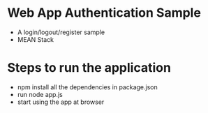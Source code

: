 # Web App Authentication Sample
* A login/logout/register sample
* MEAN Stack

# Steps to run the application
* npm install all the dependencies in package.json
* run node app.js
* start using the app at browser
